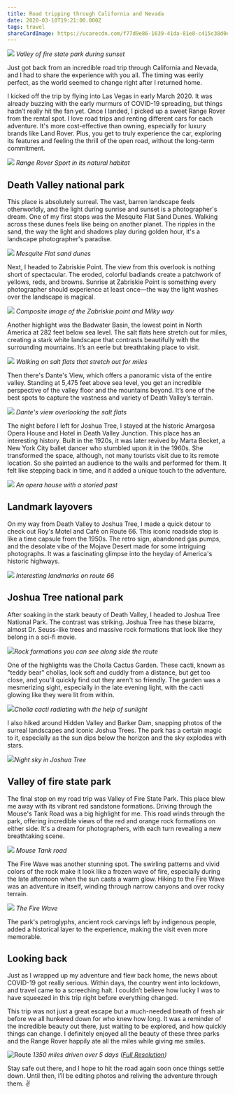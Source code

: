 ```yaml
---
title: Road tripping through California and Nevada
date: 2020-03-10T19:21:00.000Z
tags: travel
shareCardImage: https://ucarecdn.com/f77d9e86-1639-41da-81e8-c415c38d0ec5/-/format/auto/-/quality/normal/-/stretch/off/-/resize/640x/
---
```


![](https://ucarecdn.com/1834132b-f7ab-47b7-9d6e-5aa5f3b02c08/-/format/auto/-/quality/normal/-/stretch/off/-/resize/1280x/)
_Valley of fire state park during sunset_

Just got back from an incredible road trip through California and Nevada, and I had to share the experience with you all. The timing was eerily perfect, as the world seemed to change right after I returned home.

I kicked off the trip by flying into Las Vegas in early March 2020. It was already buzzing with the early murmurs of COVID-19 spreading, but things hadn’t really hit the fan yet. Once I landed, I picked up a sweet Range Rover from the rental spot. I love road trips and renting different cars for each adventure. It's more cost-effective than owning, especially for luxury brands like Land Rover. Plus, you get to truly experience the car, exploring its features and feeling the thrill of the open road, without the long-term commitment.

![](https://ucarecdn.com/f77d9e86-1639-41da-81e8-c415c38d0ec5/-/format/auto/-/quality/normal/-/stretch/off/-/resize/1280x/)
_Range Rover Sport in its natural habitat_

## Death Valley national park

This place is absolutely surreal. The vast, barren landscape feels otherworldly, and the light during sunrise and sunset is a photographer's dream. One of my first stops was the Mesquite Flat Sand Dunes. Walking across these dunes feels like being on another planet. The ripples in the sand, the way the light and shadows play during golden hour, it's a landscape photographer's paradise.

![](https://ucarecdn.com/742822c1-7827-4269-b823-8a9943ffb87d/-/format/auto/-/quality/normal/-/stretch/off/-/resize/1280x/)
_Mesquite Flat sand dunes_

Next, I headed to Zabriskie Point. The view from this overlook is nothing short of spectacular. The eroded, colorful badlands create a patchwork of yellows, reds, and browns. Sunrise at Zabriskie Point is something every photographer should experience at least once—the way the light washes over the landscape is magical.

![](https://ucarecdn.com/51bf8ad6-5127-4c29-a7b8-8dbf2c429e29/-/format/auto/-/quality/normal/-/stretch/off/-/resize/1280x/)
_Composite image of the Zabriskie point and Milky way_

Another highlight was the Badwater Basin, the lowest point in North America at 282 feet below sea level. The salt flats here stretch out for miles, creating a stark white landscape that contrasts beautifully with the surrounding mountains. It’s an eerie but breathtaking place to visit.

![](https://ucarecdn.com/0d685639-5f40-4868-ba2d-930589690139/-/format/auto/-/quality/normal/-/stretch/off/-/resize/1280x/)
_Walking on salt flats that stretch out for miles_

Then there's Dante's View, which offers a panoramic vista of the entire valley. Standing at 5,475 feet above sea level, you get an incredible perspective of the valley floor and the mountains beyond. It’s one of the best spots to capture the vastness and variety of Death Valley’s terrain.

![](https://ucarecdn.com/8663c362-fc1d-4f13-a302-8ea58e465335/-/format/auto/-/quality/normal/-/stretch/off/-/resize/1280x/)
_Dante's view overlooking the salt flats_

The night before I left for Joshua Tree, I stayed at the historic Amargosa Opera House and Hotel in Death Valley Junction. This place has an interesting history. Built in the 1920s, it was later revived by Marta Becket, a New York City ballet dancer who stumbled upon it in the 1960s. She transformed the space, although, not many tourists visit due to its remote location. So she painted an audience to the walls and performed for them. It felt like stepping back in time, and it added a unique touch to the adventure.

![](https://ucarecdn.com/e0d2b24d-4bed-4354-9d96-1a851fa69f9f/-/format/auto/-/quality/normal/-/stretch/off/-/resize/1280x/)
_An opera house with a storied past_

## Landmark layovers

On my way from Death Valley to Joshua Tree, I made a quick detour to check out Roy's Motel and Café on Route 66. This iconic roadside stop is like a time capsule from the 1950s. The retro sign, abandoned gas pumps, and the desolate vibe of the Mojave Desert made for some intriguing photographs. It was a fascinating glimpse into the heyday of America's historic highways.

![](https://ucarecdn.com/9e8baf29-6830-47f8-b358-6b37d88ef358/-/format/auto/-/quality/normal/-/stretch/off/-/resize/1280x/)
_Interesting landmarks on route 66_

## Joshua Tree national park

After soaking in the stark beauty of Death Valley, I headed to Joshua Tree National Park. The contrast was striking. Joshua Tree has these bizarre, almost Dr. Seuss-like trees and massive rock formations that look like they belong in a sci-fi movie.

![](https://ucarecdn.com/645e06cf-713f-482a-8d6e-ab3133155a71/-/format/auto/-/quality/normal/-/stretch/off/-/resize/1280x/)_Rock formations you can see along side the route_

One of the highlights was the Cholla Cactus Garden. These cacti, known as "teddy bear" chollas, look soft and cuddly from a distance, but get too close, and you'll quickly find out they aren't so friendly. The garden was a mesmerizing sight, especially in the late evening light, with the cacti glowing like they were lit from within.

![](https://ucarecdn.com/87371660-5240-42ae-b183-962a846e268a/-/format/auto/-/quality/normal/-/stretch/off/-/resize/1280x/)_Cholla cacti radiating with the help of sunlight_

I also hiked around Hidden Valley and Barker Dam, snapping photos of the surreal landscapes and iconic Joshua Trees. The park has a certain magic to it, especially as the sun dips below the horizon and the sky explodes with stars.

![](https://ucarecdn.com/a9bbb7e4-6523-4843-aabf-b9f925e78285/-/format/auto/-/quality/normal/-/stretch/off/-/resize/1280x/)_Night sky in Joshua Tree_

## Valley of fire state park

The final stop on my road trip was Valley of Fire State Park. This place blew me away with its vibrant red sandstone formations. Driving through the Mouse's Tank Road was a big highlight for me. This road winds through the park, offering incredible views of the red and orange rock formations on either side. It's a dream for photographers, with each turn revealing a new breathtaking scene.

![](https://ucarecdn.com/16611a3b-2eae-4e33-847c-b5a690808aaa/-/format/auto/-/quality/normal/-/stretch/off/-/resize/1280x/)
_Mouse Tank road_

The Fire Wave was another stunning spot. The swirling patterns and vivid colors of the rock make it look like a frozen wave of fire, especially during the late afternoon when the sun casts a warm glow. Hiking to the Fire Wave was an adventure in itself, winding through narrow canyons and over rocky terrain.

![](https://ucarecdn.com/827abccd-3fd5-47bc-ad81-e788d5688e48/-/format/auto/-/quality/normal/-/stretch/off/-/resize/1280x/)
_The Fire Wave_

The park's petroglyphs, ancient rock carvings left by indigenous people, added a historical layer to the experience, making the visit even more memorable.

## Looking back

Just as I wrapped up my adventure and flew back home, the news about COVID-19 got really serious. Within days, the country went into lockdown, and travel came to a screeching halt. I couldn’t believe how lucky I was to have squeezed in this trip right before everything changed.

This trip was not just a great escape but a much-needed breath of fresh air before we all hunkered down for who knew how long. It was a reminder of the incredible beauty out there, just waiting to be explored, and how quickly things can change. I definitely enjoyed all the beauty of these three parks and the Range Rover happily ate all the miles while giving me smiles.

![Route](https://ucarecdn.com/f8e082b1-d29f-45ff-b144-aa56a8af9a49/-/format/auto/-/quality/normal/-/stretch/off/-/resize/1280x/)
_1350 miles driven over 5 days ([Full Resolution](https://ucarecdn.com/f8e082b1-d29f-45ff-b144-aa56a8af9a49/-/format/auto/-/quality/best/-/resize/3000x/))_

Stay safe out there, and I hope to hit the road again soon once things settle down. Until then, I’ll be editing photos and reliving the adventure through them. ✌️
